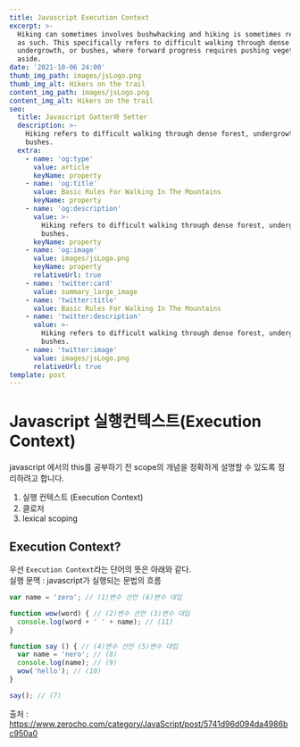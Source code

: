 ```yaml
---
title: Javascript Execution Context
excerpt: >-
  Hiking can sometimes involves bushwhacking and hiking is sometimes referred to
  as such. This specifically refers to difficult walking through dense forest,
  undergrowth, or bushes, where forward progress requires pushing vegetation
  aside.
date: '2021-10-06 24:00'
thumb_img_path: images/jsLogo.png
thumb_img_alt: Hikers on the trail
content_img_path: images/jsLogo.png
content_img_alt: Hikers on the trail
seo:
  title: Javascript Gatter와 Setter
  description: >-
    Hiking refers to difficult walking through dense forest, undergrowth, or
    bushes.
  extra:
    - name: 'og:type'
      value: article
      keyName: property
    - name: 'og:title'
      value: Basic Rules For Walking In The Mountains
      keyName: property
    - name: 'og:description'
      value: >-
        Hiking refers to difficult walking through dense forest, undergrowth, or
        bushes.
      keyName: property
    - name: 'og:image'
      value: images/jsLogo.png
      keyName: property
      relativeUrl: true
    - name: 'twitter:card'
      value: summary_large_image
    - name: 'twitter:title'
      value: Basic Rules For Walking In The Mountains
    - name: 'twitter:description'
      value: >-
        Hiking refers to difficult walking through dense forest, undergrowth, or
        bushes.
    - name: 'twitter:image'
      value: images/jsLogo.png
      relativeUrl: true
template: post
---
```


# Javascript 실행컨텍스트(Execution Context)

javascript 에서의 this를 공부하기 전 scope의 개념을 정확하게 설명할 수 있도록 정리하려고 합니다.

1. 실행 컨텍스트 (Execution Context)
2. 클로저
3. lexical scoping

## Execution Context?
우선 `Execution Context`라는 단어의 뜻은 아래와 같다.  
실행 문맥 : javascript가 실행되는 문법의 흐름
   
```js {numberLines}
var name = 'zero'; // (1)변수 선언 (6)변수 대입

function wow(word) { // (2)변수 선언 (3)변수 대입
  console.log(word + ' ' + name); // (11)
}

function say () { // (4)변수 선언 (5)변수 대입
  var name = 'nero'; // (8)
  console.log(name); // (9)
  wow('hello'); // (10)
}

say(); // (7)
```

출처 : https://www.zerocho.com/category/JavaScript/post/5741d96d094da4986bc950a0